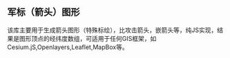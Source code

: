 ## 军标（箭头）图形

该库主要用于生成箭头图形（特殊标绘），比攻击箭头，嵌箭头等，纯JS实现，结果是图形顶点的经纬度数组，可适用于任何GIS框架，如Cesium.jS,Openlayers,Leaflet,MapBox等。
